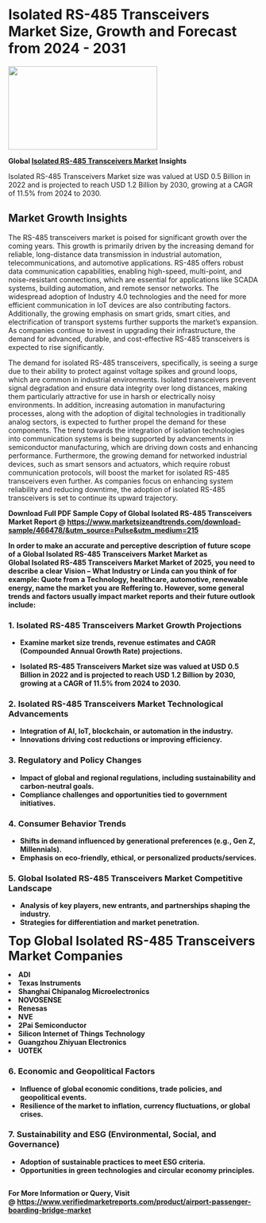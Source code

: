 <H1>Isolated RS-485 Transceivers Market Size, Growth and Forecast from 2024 - 2031</H1><img class="aligncenter size-medium wp-image-584254" src="https://thirdeyenews.in/wp-content/uploads/2024/09/Global-Market-Research-300x168.jpeg" alt="" width="300" height="168" /><p><strong>Global&nbsp;<a href="https://www.marketsizeandtrends.com/download-sample/466478/&amp;utm_source=Pulse&amp;utm_medium=215">Isolated RS-485 Transceivers Market</a> Insights</strong></p><p>Isolated RS-485 Transceivers Market size was valued at USD 0.5 Billion in 2022 and is projected to reach USD 1.2 Billion by 2030, growing at a CAGR of 11.5% from 2024 to 2030.</p><p><h2>Market Growth Insights</h2> <p>The RS-485 transceivers market is poised for significant growth over the coming years. This growth is primarily driven by the increasing demand for reliable, long-distance data transmission in industrial automation, telecommunications, and automotive applications. RS-485 offers robust data communication capabilities, enabling high-speed, multi-point, and noise-resistant connections, which are essential for applications like SCADA systems, building automation, and remote sensor networks. The widespread adoption of Industry 4.0 technologies and the need for more efficient communication in IoT devices are also contributing factors. Additionally, the growing emphasis on smart grids, smart cities, and electrification of transport systems further supports the market’s expansion. As companies continue to invest in upgrading their infrastructure, the demand for advanced, durable, and cost-effective RS-485 transceivers is expected to rise significantly.</p> <p><strong></strong></p> <p>The demand for isolated RS-485 transceivers, specifically, is seeing a surge due to their ability to protect against voltage spikes and ground loops, which are common in industrial environments. Isolated transceivers prevent signal degradation and ensure data integrity over long distances, making them particularly attractive for use in harsh or electrically noisy environments. In addition, increasing automation in manufacturing processes, along with the adoption of digital technologies in traditionally analog sectors, is expected to further propel the demand for these components. The trend towards the integration of isolation technologies into communication systems is being supported by advancements in semiconductor manufacturing, which are driving down costs and enhancing performance. Furthermore, the growing demand for networked industrial devices, such as smart sensors and actuators, which require robust communication protocols, will boost the market for isolated RS-485 transceivers even further. As companies focus on enhancing system reliability and reducing downtime, the adoption of isolated RS-485 transceivers is set to continue its upward trajectory.</p> <p><strong></p><p><span class=""><strong>Download Full PDF Sample Copy of Global Isolated RS-485 Transceivers Market Report</strong> @ <a href="https://www.marketsizeandtrends.com/download-sample/466478/&amp;utm_source=Pulse&amp;utm_medium=215" target="_blank">https://www.marketsizeandtrends.com/download-sample/466478/&amp;utm_source=Pulse&amp;utm_medium=215</a></span></p><p>In order to make an accurate and perceptive description of future scope of a Global&nbsp;Isolated RS-485 Transceivers Market Market as Global&nbsp;Isolated RS-485 Transceivers Market Market of 2025, you need to describe a clear Vision &ndash; What Industry or Linda can you think of for example: Quote from a Technology, healthcare, automotive, renewable energy, name the market you are Reffering to. However, some general trends and factors usually impact market reports and their future outlook include:</p><h3>1.&nbsp;<strong>Isolated RS-485 Transceivers Market Growth Projections</strong></h3><ul><li>Examine market size trends, revenue estimates and CAGR (Compounded Annual Growth Rate) projections.</li><li><p>Isolated RS-485 Transceivers Market size was valued at USD 0.5 Billion in 2022 and is projected to reach USD 1.2 Billion by 2030, growing at a CAGR of 11.5% from 2024 to 2030.</p></li></ul><h3>2.&nbsp;<strong>Isolated RS-485 Transceivers Market Technological Advancements</strong></h3><ul><li>Integration of AI, IoT, blockchain, or automation in the industry.</li><li>Innovations driving cost reductions or improving efficiency.</li></ul><h3>3.&nbsp;<strong>Regulatory and Policy Changes</strong></h3><ul><li>Impact of global and regional regulations, including sustainability and carbon-neutral goals.</li><li>Compliance challenges and opportunities tied to government initiatives.</li></ul><h3>4.&nbsp;<strong>Consumer Behavior Trends</strong></h3><ul><li>Shifts in demand influenced by generational preferences (e.g., Gen Z, Millennials).</li><li>Emphasis on eco-friendly, ethical, or personalized products/services.</li></ul><h3>5.&nbsp;<strong>Global Isolated RS-485 Transceivers Market Competitive Landscape</strong></h3><ul><li>Analysis of key players, new entrants, and partnerships shaping the industry.</li><li>Strategies for differentiation and market penetration.</li></ul><p data-pm-slice="1 1 []"><span style="color: inherit; font-family: inherit; font-size: 25px;">Top Global Isolated RS-485 Transceivers Market Companies</span></p><div class="" data-test-id=""><p><li>ADI</li><li> Texas Instruments</li><li> Shanghai Chipanalog Microelectronics</li><li> NOVOSENSE</li><li> Renesas</li><li> NVE</li><li> 2Pai Semiconductor</li><li> Silicon Internet of Things Technology</li><li> Guangzhou Zhiyuan Electronics</li><li> UOTEK</li></p></div><h3>6.&nbsp;<strong>Economic and Geopolitical Factors</strong></h3><ul><li>Influence of global economic conditions, trade policies, and geopolitical events.</li><li>Resilience of the market to inflation, currency fluctuations, or global crises.</li></ul><h3>7.&nbsp;<strong>Sustainability and ESG (Environmental, Social, and Governance)</strong></h3><ul><li>Adoption of sustainable practices to meet ESG criteria.</li><li>Opportunities in green technologies and circular economy principles.</li></ul><h2><strong style="font-size: 14px;">For More Information or Query, Visit @&nbsp;</strong><a style="background-color: #ffffff; font-size: 14px;" href="https://www.marketsizeandtrends.com/report/isolated-rs-485-transceivers-market/" target="_blank">https://www.verifiedmarketreports.com/product/airport-passenger-boarding-bridge-market</a></h2>
